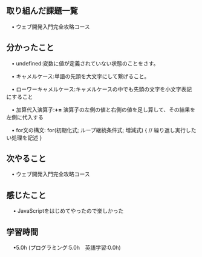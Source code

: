 ## 取り組んだ課題一覧

 　• ウェブ開発入門完全攻略コース

## 分かったこと

 　• undefined:変数に値が定義されていない状態のことをさす。

 　• キャメルケース:単語の先頭を大文字にして繋げること。

 　• ローワーキャメルケース:キャメルケースの中でも先頭の文字を小文字表記にすること

 　• 加算代入演算子:**+=** 演算子の左側の値と右側の値を足し算して、その結果を左側に代入する

 　• for文の構文: for(初期化式; ループ継続条件式; 増減式) {
        // 繰り返し実行したい処理を記述
}
## 次やること　
           
 　• ウェブ開発入門完全攻略コース

## 感じたこと

　 • JavaScriptをはじめてやったので楽しかった

## 学習時間

　 •5.0h (プログラミング:5.0h　英語学習:0.0h)